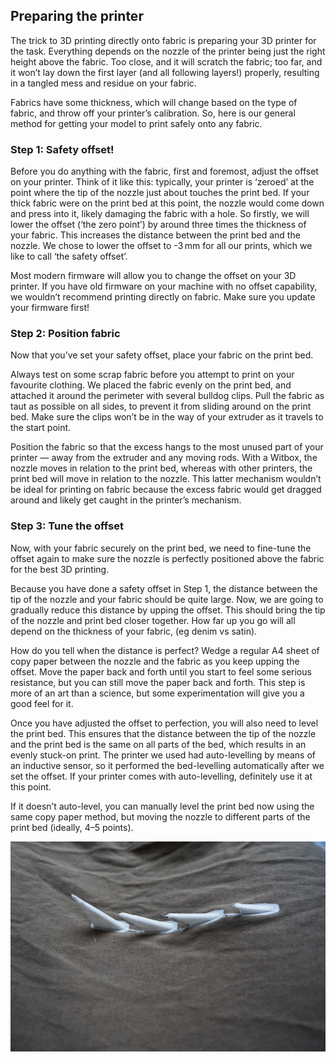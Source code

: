 ## Preparing the printer
The trick to 3D printing directly onto fabric is preparing your 3D printer for the task. Everything depends on the nozzle of the printer being just the right height above the fabric. Too close, and it will scratch the fabric; too far, and it won’t lay down the first layer (and all following layers!) properly, resulting in a tangled mess and residue on your fabric. 

Fabrics have some thickness, which will change based on the type of fabric, and throw off your printer’s calibration. So, here is our general method for getting your model to print safely onto any fabric. 

### Step 1: Safety offset! 
Before you do anything with the fabric, first and foremost, adjust the offset on your printer. Think of it like this: typically, your printer is ‘zeroed’ at the point where the tip of the nozzle just about touches the print bed. If your thick fabric were on the print bed at this point, the nozzle would come down and press into it, likely damaging the fabric with a hole. So firstly, we will lower the offset (‘the zero point’) by around three times the thickness of your fabric. This increases the distance between the print bed and the nozzle. We chose to lower the offset to -3 mm for all our prints, which we like to call ‘the safety offset’. 

Most modern firmware will allow you to change the offset on your 3D printer. If you have old firmware on your machine with no offset capability, we wouldn’t recommend printing directly on fabric. Make sure you update your firmware first!

### Step 2: Position fabric
Now that you’ve set your safety offset, place your fabric on the print bed. 

Always test on some scrap fabric before you attempt to print on your favourite clothing. We placed the fabric evenly on the print bed, and attached it around the perimeter with several bulldog clips. Pull the fabric as taut as possible on all sides, to prevent it from sliding around on the print bed. Make sure the clips won’t be in the way of your extruder as it travels to the start point. 

Position the fabric so that the excess hangs to the most unused part of your printer — away from the extruder and any moving rods. 
With a Witbox, the nozzle moves in relation to the print bed, whereas with other printers, the print bed will move in relation to the nozzle. This latter mechanism wouldn’t be ideal for printing on fabric because the excess fabric would get dragged around and likely get caught in the printer’s mechanism.

### Step 3: Tune the offset
Now, with your fabric securely on the print bed, we need to fine-tune the offset again to make sure the nozzle is perfectly positioned above the fabric for the best 3D printing. 

Because you have done a safety offset in Step 1, the distance between the tip of the nozzle and your fabric should be quite large. Now, we are going to gradually reduce this distance by upping the offset. This should bring the tip of the nozzle and print bed closer together. How far up you go will all depend on the thickness of your fabric, (eg denim vs satin). 

How do you tell when the distance is perfect? Wedge a regular A4 sheet of copy paper between the nozzle and the fabric as you keep upping the offset. Move the paper back and forth until you start to feel some serious resistance, but you can still move the paper back and forth. This step is more of an art than a science, but some experimentation will give you a good feel for it. 
   
Once you have adjusted the offset to perfection, you will also need to level the print bed. This ensures that the distance between the tip of the nozzle and the print bed is the same on all parts of the bed, which results in an evenly stuck-on print. 
The printer we used had auto-levelling by means of an inductive sensor, so it performed the bed-levelling automatically after we set the offset. If your printer comes with auto-levelling, definitely use it at this point. 

If it doesn’t auto-level, you can manually level the print bed now using the same copy paper method, but moving the nozzle to different parts of the print bed (ideally, 4–5 points). 

![These edgy spikes could easily be used for cosplay. The printer had no trouble printing high 3D shapes directly onto fabric](images/step4.jpg)
